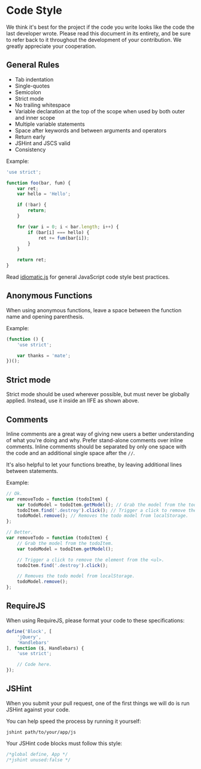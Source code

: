 # Code Style

We think it's best for the project if the code you write looks like the code the last developer wrote. Please read this document in its entirety, and be sure to refer back to it throughout the development of your contribution. We greatly appreciate your cooperation.


## General Rules

- Tab indentation
- Single-quotes
- Semicolon
- Strict mode
- No trailing whitespace
- Variable declaration at the top of the scope when used by both outer and inner scope
- Multiple variable statements
- Space after keywords and between arguments and operators
- Return early
- JSHint and JSCS valid
- Consistency

Example:

```js
'use strict';

function foo(bar, fum) {
	var ret;
	var hello = 'Hello';

	if (!bar) {
		return;
	}

	for (var i = 0; i < bar.length; i++) {
		if (bar[i] === hello) {
			ret += fum(bar[i]);
		}
	}

	return ret;
}
```

Read [idiomatic.js](https://github.com/rwldrn/idiomatic.js) for general JavaScript code style best practices.


## Anonymous Functions

When using anonymous functions, leave a space between the function name and opening parenthesis.

Example:

```js
(function () {
	'use strict';

	var thanks = 'mate';
})();
```

## Strict mode

Strict mode should be used wherever possible, but must never be globally
applied. Instead, use it inside an IIFE as shown above.


## Comments

Inline comments are a great way of giving new users a better understanding of what you're doing and why.
Prefer stand-alone comments over inline comments. Inline comments should be separated by only one space
with the code and an additional single space after the `//`.

It's also helpful to let your functions breathe, by leaving additional lines between statements.

Example:

```js
// Ok.
var removeTodo = function (todoItem) {
	var todoModel = todoItem.getModel(); // Grab the model from the todoItem.
	todoItem.find('.destroy').click(); // Trigger a click to remove the element from the <ul>.
	todoModel.remove(); // Removes the todo model from localStorage.
};

// Better.
var removeTodo = function (todoItem) {
	// Grab the model from the todoItem.
	var todoModel = todoItem.getModel();

	// Trigger a click to remove the element from the <ul>.
	todoItem.find('.destroy').click();

	// Removes the todo model from localStorage.
	todoModel.remove();
};
```

## RequireJS

When using RequireJS, please format your code to these specifications:

```js
define('Block', [
	'jQuery',
	'Handlebars'
], function ($, Handlebars) {
	'use strict';

	// Code here.
});
```

## JSHint

When you submit your pull request, one of the first things we will do is run JSHint against your code.

You can help speed the process by running it yourself:

```
jshint path/to/your/app/js
```

Your JSHint code blocks must follow this style:

```js
/*global define, App */
/*jshint unused:false */
```
